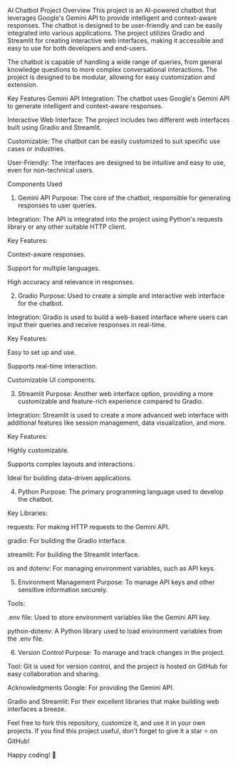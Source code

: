 AI Chatbot Project
Overview
This project is an AI-powered chatbot that leverages Google's Gemini API to provide intelligent and context-aware responses. The chatbot is designed to be user-friendly and can be easily integrated into various applications. The project utilizes Gradio and Streamlit for creating interactive web interfaces, making it accessible and easy to use for both developers and end-users.

The chatbot is capable of handling a wide range of queries, from general knowledge questions to more complex conversational interactions. The project is designed to be modular, allowing for easy customization and extension.

Key Features
Gemini API Integration: The chatbot uses Google's Gemini API to generate intelligent and context-aware responses.

Interactive Web Interface: The project includes two different web interfaces built using Gradio and Streamlit.

Customizable: The chatbot can be easily customized to suit specific use cases or industries.

User-Friendly: The interfaces are designed to be intuitive and easy to use, even for non-technical users.

Components Used
1. Gemini API
Purpose: The core of the chatbot, responsible for generating responses to user queries.

Integration: The API is integrated into the project using Python's requests library or any other suitable HTTP client.

Key Features:

Context-aware responses.

Support for multiple languages.

High accuracy and relevance in responses.

2. Gradio
Purpose: Used to create a simple and interactive web interface for the chatbot.

Integration: Gradio is used to build a web-based interface where users can input their queries and receive responses in real-time.

Key Features:

Easy to set up and use.

Supports real-time interaction.

Customizable UI components.

3. Streamlit
Purpose: Another web interface option, providing a more customizable and feature-rich experience compared to Gradio.

Integration: Streamlit is used to create a more advanced web interface with additional features like session management, data visualization, and more.

Key Features:

Highly customizable.

Supports complex layouts and interactions.

Ideal for building data-driven applications.

4. Python
Purpose: The primary programming language used to develop the chatbot.

Key Libraries:

requests: For making HTTP requests to the Gemini API.

gradio: For building the Gradio interface.

streamlit: For building the Streamlit interface.

os and dotenv: For managing environment variables, such as API keys.

5. Environment Management
Purpose: To manage API keys and other sensitive information securely.

Tools:

.env file: Used to store environment variables like the Gemini API key.

python-dotenv: A Python library used to load environment variables from the .env file.

6. Version Control
Purpose: To manage and track changes in the project.

Tool: Git is used for version control, and the project is hosted on GitHub for easy collaboration and sharing.

Acknowledgments
Google: For providing the Gemini API.

Gradio and Streamlit: For their excellent libraries that make building web interfaces a breeze.

Feel free to fork this repository, customize it, and use it in your own projects. If you find this project useful, don't forget to give it a star ⭐ on GitHub!

Happy coding! 🚀
